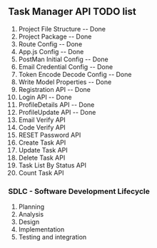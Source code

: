 ## Task Manager API TODO list

1. Project File Structure -- Done
2. Project Package -- Done
3. Route Config -- Done
4. App.js Config -- Done
5. PostMan Initial Config -- Done
6. Email Credential Config -- Done
7. Token Encode Decode Config -- Done
8. Write Model Properties -- Done
9. Registration API -- Done
10. Login API -- Done
11. ProfileDetails API -- Done
12. ProfileUpdate API -- Done
13. Email Verify API
14. Code Verify API
15. RESET Password API
16. Create Task API
17. Update Task API
18. Delete Task API
19. Task List By Status API
20. Count Task API

### SDLC - Software Development Lifecycle

1. Planning
2. Analysis
3. Design
4. Implementation
5. Testing and integration
